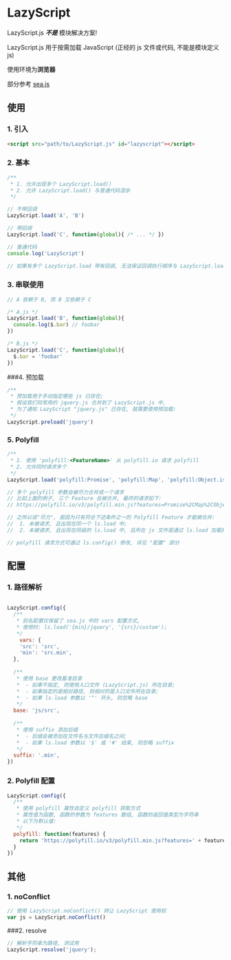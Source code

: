 # LazyScript
LazyScript.js ***不是*** 模块解决方案!

LazyScript.js 用于按需加载 JavaScript (正经的 js 文件或代码, 不能是模块定义 js) 

使用环境为**浏览器**

部分参考 [sea.js](https://github.com/seajs/seajs)



## 使用

### 1. 引入

```html
<script src="path/to/LazyScript.js" id="lazyscript"></script>
```



### 2. 基本

```javascript
/**
 * 1. 允许出现多个 LazyScript.load()
 * 2. 允许 LazyScript.load() 与普通代码混杂
 */

// 不带回调
LazyScript.load('A', 'B')

// 带回调
LazyScript.load('C', function(global){ /* ... */ })

// 普通代码
console.log('LazyScript')

// 如果有多个 LazyScript.load 带有回调, 无法保证回调执行顺序与 LazyScript.load 出现顺序一致!

```



### 3. 串联使用

```javascript
// A 依赖于 B, 而 B 又依赖于 C

/* A.js */
LazyScript.load('B', function(global){ 
  console.log($.bar) // foobar
})

/* B.js */
LazyScript.load('C', function(global){
  $.bar = 'foobar'
})

```



###4. 预加载

```javascript
/**
 * 预加载用于手动指定哪些 js 已存在;
 * 假设我们将常用的 jquery.js 合并到了 LazyScript.js 中,
 * 为了通知 LazyScript "jquery.js" 已存在, 就需要使用预加载:
 */
LazyScript.preload('jquery')

```



### 5. Polyfill

```javascript
/**
 * 1. 使用 'polyfill:<FeatureName>' 从 polyfill.io 请求 polyfill
 * 2. 允许同时请求多个
 */
LazyScript.load('polyfill:Promise', 'polyfill:Map', 'polyfill:Object.is')

// 多个 polyfill 参数会被尽力合并成一个请求
// 比如上面的例子, 三个 Feature 会被合并, 最终的请求如下:
// https://polyfill.io/v3/polyfill.min.js?features=Promise%2CMap%2CObject.is

// 之所以说"尽力", 是因为只有符合下述条件之一的 Polyfill Feature 才能被合并:
//  1. 未被请求, 且出现在同一个 ls.load 中;
//  2. 未被请求, 且出现在同级的 ls.load 中, 且所在 js 文件是通过 ls.load 加载的;

// polyfill 请求方式可通过 ls.config() 修改, 详见 "配置" 部分

```



## 配置

### 1. 路径解析

```javascript

LazyScript.config({
  /**
   * 别名配置仅保留了 sea.js 中的 vars 配置方式,
   * 使用时: ls.load('{min}/jquery', '{src}/custom');
   */
	vars: {
    'src': 'src',
    'min': 'src.min',
  },
  
  /**
   * 使用 base 更改基准目录
   *  - 如果不指定, 则使用入口文件 (LazyScript.js) 所在目录;
   *  - 如果指定的是相对路径, 则相对的是入口文件所在目录;
   *  - 如果 ls.load 参数以 '^' 开头, 则忽略 base
   */
  base: 'js/src',
  
  /**
   * 使用 suffix 添加后缀
   *  - 后缀会被添加在文件名与文件后缀名之间;
   *  - 如果 ls.load 参数以 '$' 或 '#' 结束, 则忽略 suffix
   */
  suffix: '.min',
})

```



### 2. Polyfill 配置

```javascript
LazyScript.config({
  /**
   * 使用 polyfill 属性自定义 polyfill 获取方式
   * 属性值为函数, 函数的参数为 features 数组, 函数的返回值类型为字符串
   * 以下为默认值:
   */
  polyfill: function(features) {
    return 'https://polyfill.io/v3/polyfill.min.js?features=' + features.join('%2C');
  }
})
```



## 其他

### 1. noConflict

```javascript
// 使用 LazyScript.noConflict() 转让 LazyScript 使用权
var js = LazyScript.noConflict()

```



###2. resolve

```javascript
// 解析字符串为路径, 测试用
LazyScript.resolve('jquery');

```